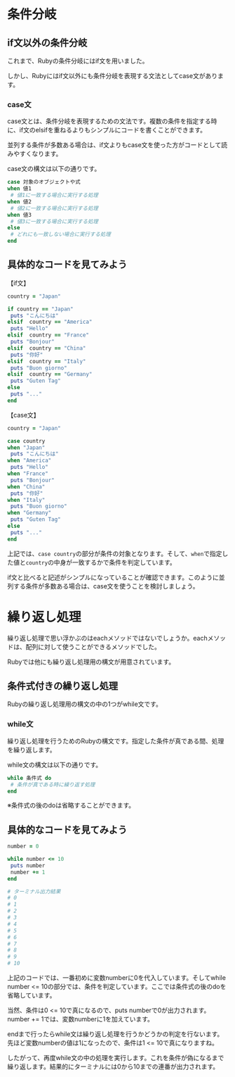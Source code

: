 # 条件分岐

## if文以外の条件分岐

これまで、Rubyの条件分岐にはif文を用いました。

しかし、Rubyにはif文以外にも条件分岐を表現する文法としてcase文があります。

###  case文

case文とは、条件分岐を表現するための文法です。複数の条件を指定する時に、if文のelsifを重ねるよりもシンプルにコードを書くことができます。

並列する条件が多数ある場合は、if文よりもcase文を使った方がコードとして読みやすくなります。

case文の構文は以下の通りです。

```ruby:sample.rb
case 対象のオブジェクトや式
when 値1
 # 値1に一致する場合に実行する処理
when 値2
 # 値2に一致する場合に実行する処理
when 値3
 # 値3に一致する場合に実行する処理
else
 # どれにも一致しない場合に実行する処理
end
```

## 具体的なコードを見てみよう

【if文】
```ruby:sample.rb
country = "Japan"

if country == "Japan"
 puts "こんにちは"
elsif  country == "America"
 puts "Hello"
elsif  country == "France"
 puts "Bonjour"
elsif  country == "China"
 puts "你好"
elsif  country == "Italy"
 puts "Buon giorno"
elsif  country == "Germany"
 puts "Guten Tag"
else
 puts "..."
end
```

【case文】
```ruby:sample.rb
country = "Japan"

case country
when "Japan"
 puts "こんにちは"
when "America"
 puts "Hello"
when "France"
 puts "Bonjour"
when "China"
 puts "你好"
when "Italy"
 puts "Buon giorno"
when "Germany"
 puts "Guten Tag"
else
 puts "..."
end
```

上記では、`case country`の部分が条件の対象となります。そして、`when`で指定した値と`country`の中身が一致するかで条件を判定しています。

if文と比べると記述がシンプルになっていることが確認できます。このように並列する条件が多数ある場合は、case文を使うことを検討しましょう。


# 繰り返し処理

繰り返し処理で思い浮かぶのはeachメソッドではないでしょうか。eachメソッドは、配列に対して使うことができるメソッドでした。

Rubyでは他にも繰り返し処理用の構文が用意されています。

## 条件式付きの繰り返し処理

Rubyの繰り返し処理用の構文の中の1つがwhile文です。

###  while文

繰り返し処理を行うためのRubyの構文です。指定した条件が真である間、処理を繰り返します。

while文の構文は以下の通りです。

```ruby:sample.rb
while 条件式 do
 # 条件が真である時に繰り返す処理
end
```

※条件式の後のdoは省略することができます。

## 具体的なコードを見てみよう

```ruby:sample.rb
number = 0

while number <= 10
 puts number
 number += 1
end

# ターミナル出力結果
# 0
# 1
# 2
# 3
# 4
# 5
# 6
# 7
# 8
# 9
# 10
```

上記のコードでは、一番初めに変数numberに0を代入しています。そしてwhile number <= 10の部分では、条件を判定しています。ここでは条件式の後のdoを省略しています。

当然、条件は0 <= 10で真になるので、puts numberで0が出力されます。number += 1では、変数numberに1を加えています。

endまで行ったらwhile文は繰り返し処理を行うかどうかの判定を行ないます。先ほど変数numberの値は1になったので、条件は1 <= 10で真になりますね。

したがって、再度while文の中の処理を実行します。これを条件が偽になるまで繰り返します。結果的にターミナルには0から10までの連番が出力されます。

